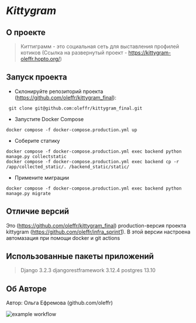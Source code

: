 # _Kittygram_
## О проекте
>Киттиграмм - это социальная сеть для выставления профилей котиков (Ссылка на развернутый проект - https://kittygram-oleffr.hopto.org/)

## Запуск проекта
- Склонируйте репозиторий проекта (https://github.com/oleffr/kittygram_final):
```
 git clone git@github.com:oleffr/kittygram_final.git
```
- Запустите Docker Compose
```
docker compose -f docker-compose.production.yml up
```
- Cоберите статику
```
docker compose -f docker-compose.production.yml exec backend python manage.py collectstatic
docker compose -f docker-compose.production.yml exec backend cp -r /app/collected_static/. /backend_static/static/
```
- Примените миграции
```
docker compose -f docker-compose.production.yml exec backend python manage.py migrate
```

## Отличие версий
Это (https://github.com/oleffr/kittygram_final) production-версия проекта kittygram (https://github.com/oleffr/infra_sprint1). В этой версии настроена автомазация при помощи docker и git actions

## Использованные пакеты приложений

>Django                       3.2.3
djangorestframework           3.12.4
postgres                      13.10

## Об Авторе
Автор: Ольга Ефремова (github.com/oleffr)

![example workflow](https://github.com/oleffr/kittygram_final/actions/workflows/main.yml/badge.svg)
